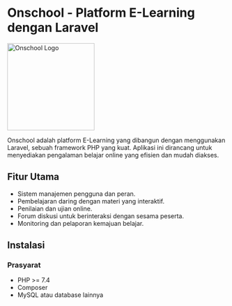 # Onschool - Platform E-Learning dengan Laravel

<img src="[link-to-your-logo](https://onschool.id/adm/images/1668673414.png)" alt="Onschool Logo" width="200" height="200">

Onschool adalah platform E-Learning yang dibangun dengan menggunakan Laravel, sebuah framework PHP yang kuat. Aplikasi ini dirancang untuk menyediakan pengalaman belajar online yang efisien dan mudah diakses.

## Fitur Utama

- Sistem manajemen pengguna dan peran.
- Pembelajaran daring dengan materi yang interaktif.
- Penilaian dan ujian online.
- Forum diskusi untuk berinteraksi dengan sesama peserta.
- Monitoring dan pelaporan kemajuan belajar.

## Instalasi

### Prasyarat
- PHP >= 7.4
- Composer
- MySQL atau database lainnya


